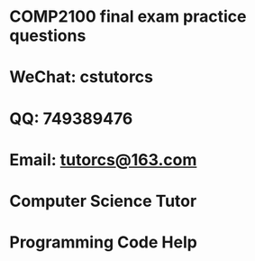 # COMP2100 final exam practice questions

# WeChat: cstutorcs

# QQ: 749389476

# Email: tutorcs@163.com

# Computer Science Tutor

# Programming Code Help
